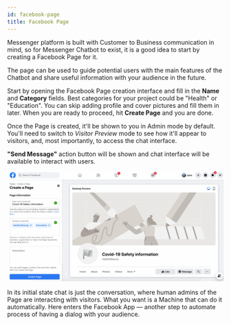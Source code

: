 ```yaml
---
id: facebook-page
title: Facebook Page
---
```


Messenger platform is built with Customer to Business communication in mind, so for Messenger Chatbot to exist, it is a good idea to start by creating a Facebook Page for it. 

The page can be used to guide potential users with the main features of the Chatbot and share useful information with your audience in the future.

Start by opening the Facebook Page creation interface and fill in the **Name** and **Category** fields. Best categories for your project could be "Health" or "Education". You can skip adding profile and cover pictures and fill them in later. When you are ready to proceed, hit **Create Page** and you are done.

Once the Page is created, it'll be shown to you in Admin mode by default. You'll need to switch to _Visitor Preview_ mode to see how it'll appear to visitors, and, most importantly, to access the chat interface.

**"Send Message"** action button will be shown and chat interface will be available to interact with users.

![../static/img/article/2020-10-25_17.11.42.gif](../static/img/article/2020-10-25_17.11.42.gif)

In its initial state chat is just the conversation, where human admins of the Page are interacting with visitors. What you want is a Machine that can do it automatically. Here enters the Facebook App — another step to automate process of having a dialog with your audience.

